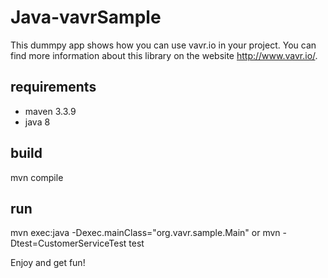 # Java-vavrSample

This dummpy app shows how you can use vavr.io in your project. You can find more information about this library on the website http://www.vavr.io/.

## requirements
* maven 3.3.9
* java 8 

## build
mvn compile

## run
mvn exec:java -Dexec.mainClass="org.vavr.sample.Main" or mvn -Dtest=CustomerServiceTest test 

Enjoy and get fun!

